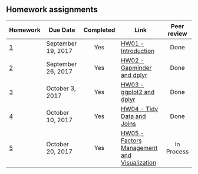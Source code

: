Homework assignments
--------------------

| Homework                                                          | Due Date           | Completed | Link                                 |                                                                     Peer review                                                                    |
|-------------------------------------------------------------------|--------------------|:---------:|--------------------------------------|:--------------------------------------------------------------------------------------------------------------------------------------------------:|
| [1](http://stat545.com/hw01_edit-README.html)                     | September 19, 2017 |    Yes    | [HW01 -  Introduction](https://github.com/Maria815/STAT545-hw01-guo-maria/blob/master/hw01_gapminder.md) |   Done   |
| [2](http://stat545.com/hw02_explore-gapminder-dplyr.html)         | September 26, 2017 |    Yes    | [HW02 - Gapminder and dplyr](https://github.com/Maria815/STAT545-hw-Guo-Maria/blob/master/hw02/hw2_for_new_repo.md) |    Done   |
| [3](http://stat545.com/hw03_dplyr-and-more-ggplot2.html)          | October 3, 2017    |    Yes    | [HW03 - ggplot2 and dplyr](https://github.com/Maria815/STAT545-hw-Guo-Maria/blob/master/hw03/hw03.md) |     Done   |  
| [4](http://stat545.com/hw04_tidy-data-joins.html)                 | October 10, 2017   |    Yes    | [HW04 - Tidy Data and Joins](https://github.com/Maria815/STAT545-hw-Guo-Maria/blob/master/hw04/hw04.md) |     Done   |   
| [5](http://stat545.com/hw05_factor-figure-boss-repo-hygiene.html) | October 20, 2017   |     Yes    | [HW05 - Factors Management and Visualization](https://github.com/Maria815/STAT545-hw-Guo-Maria/blob/master/hw05/hw05.md) |  In Process  |                                     
